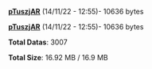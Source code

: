 [**pTuszjAR**](/data/pTuszjAR.txt) (14/11/22 - 12:55)- 10636 bytes

[**pTuszjAR**](/data/pTuszjAR.txt) (14/11/22 - 12:55)- 10636 bytes

**Total Datas**: 3007

**Total Size**: 16.92 MB / 16.9 MB